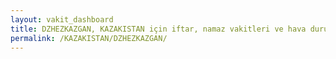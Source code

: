 ```yaml
---
layout: vakit_dashboard
title: DZHEZKAZGAN, KAZAKISTAN için iftar, namaz vakitleri ve hava durumu - ilçe/eyalet seç
permalink: /KAZAKISTAN/DZHEZKAZGAN/
---
```


<script type="text/javascript">
  var GLOBAL_COUNTRY = 'KAZAKISTAN';
  var GLOBAL_CITY = 'DZHEZKAZGAN';
  var GLOBAL_STATE = '';
  var lat = 72;
  var lon = 21;
</script>

